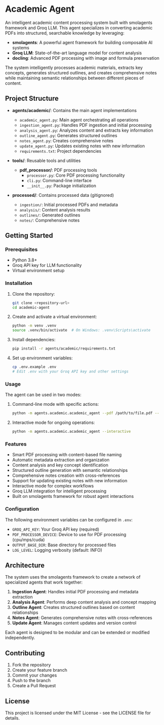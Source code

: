 # Academic Agent

An intelligent academic content processing system built with smolagents framework and Groq LLM. This agent specializes in converting academic PDFs into structured, searchable knowledge by leveraging:

- **smolagents**: A powerful agent framework for building composable AI systems
- **Groq LLM**: State-of-the-art language model for content analysis
- **docling**: Advanced PDF processing with image and formula preservation

The system intelligently processes academic materials, extracts key concepts, generates structured outlines, and creates comprehensive notes while maintaining semantic relationships between different pieces of content.

## Project Structure

- **agents/academic/**: Contains the main agent implementations
  - `academic_agent.py`: Main agent orchestrating all operations
  - `ingestion_agent.py`: Handles PDF ingestion and initial processing
  - `analysis_agent.py`: Analyzes content and extracts key information
  - `outline_agent.py`: Generates structured outlines
  - `notes_agent.py`: Creates comprehensive notes
  - `update_agent.py`: Updates existing notes with new information
  - `requirements.txt`: Project dependencies

- **tools/**: Reusable tools and utilities
  - **pdf_processor/**: PDF processing tools
    - `processor.py`: Core PDF processing functionality
    - `cli.py`: Command-line interface
    - `__init__.py`: Package initialization

- **processed/**: Contains processed data (gitignored)
  - `ingestion/`: Initial processed PDFs and metadata
  - `analysis/`: Content analysis results
  - `outlines/`: Generated outlines
  - `notes/`: Comprehensive notes

## Getting Started

### Prerequisites

- Python 3.8+
- Groq API key for LLM functionality
- Virtual environment setup

### Installation

1. Clone the repository:
   ```bash
   git clone <repository-url>
   cd academic-agent
   ```

2. Create and activate a virtual environment:
   ```bash
   python -m venv .venv
   source .venv/bin/activate  # On Windows: .venv\Scripts\activate
   ```

3. Install dependencies:
   ```bash
   pip install -r agents/academic/requirements.txt
   ```

4. Set up environment variables:
   ```bash
   cp .env.example .env
   # Edit .env with your Groq API key and other settings
   ```

### Usage

The agent can be used in two modes:

1. Command-line mode with specific actions:
   ```bash
   python -m agents.academic.academic_agent --pdf /path/to/file.pdf --analyze --generate-outline --generate-notes
   ```

2. Interactive mode for ongoing operations:
   ```bash
   python -m agents.academic.academic_agent --interactive
   ```

### Features

- Smart PDF processing with content-based file naming
- Automatic metadata extraction and organization
- Content analysis and key concept identification
- Structured outline generation with semantic relationships
- Comprehensive notes creation with cross-references
- Support for updating existing notes with new information
- Interactive mode for complex workflows
- Groq LLM integration for intelligent processing
- Built on smolagents framework for robust agent interactions

### Configuration

The following environment variables can be configured in `.env`:

- `GROQ_API_KEY`: Your Groq API key (required)
- `PDF_PROCESSOR_DEVICE`: Device to use for PDF processing (cpu/mps/cuda)
- `OUTPUT_BASE_DIR`: Base directory for processed files
- `LOG_LEVEL`: Logging verbosity (default: INFO)

## Architecture

The system uses the smolagents framework to create a network of specialized agents that work together:

1. **Ingestion Agent**: Handles initial PDF processing and metadata extraction
2. **Analysis Agent**: Performs deep content analysis and concept mapping
3. **Outline Agent**: Creates structured outlines based on content relationships
4. **Notes Agent**: Generates comprehensive notes with cross-references
5. **Update Agent**: Manages content updates and version control

Each agent is designed to be modular and can be extended or modified independently.

## Contributing

1. Fork the repository
2. Create your feature branch
3. Commit your changes
4. Push to the branch
5. Create a Pull Request

## License

This project is licensed under the MIT License - see the LICENSE file for details.
